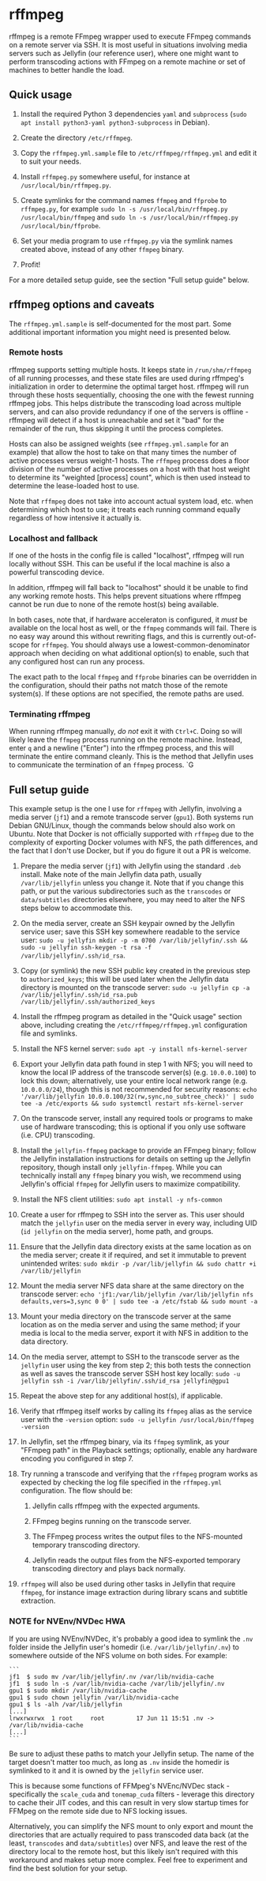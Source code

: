 # rffmpeg

rffmpeg is a remote FFmpeg wrapper used to execute FFmpeg commands on a remote server via SSH. It is most useful in situations involving media servers such as Jellyfin (our reference user), where one might want to perform transcoding actions with FFmpeg on a remote machine or set of machines to better handle the load.

## Quick usage

1. Install the required Python 3 dependencies `yaml` and `subprocess` (`sudo apt install python3-yaml python3-subprocess` in Debian).

1. Create the directory `/etc/rffmpeg`.

1. Copy the `rffmpeg.yml.sample` file to `/etc/rffmpeg/rffmpeg.yml` and edit it to suit your needs.

1. Install `rffmpeg.py` somewhere useful, for instance at `/usr/local/bin/rffmpeg.py`.

1. Create symlinks for the command names `ffmpeg` and `ffprobe` to `rffmpeg.py`, for example `sudo ln -s /usr/local/bin/rffmpeg.py /usr/local/bin/ffmpeg` and `sudo ln -s /usr/local/bin/rffmpeg.py /usr/local/bin/ffprobe`.

1. Set your media program to use `rffmpeg.py` via the symlink names created above, instead of any other `ffmpeg` binary.

1. Profit!

For a more detailed setup guide, see the section "Full setup guide" below.

## rffmpeg options and caveats

The `rffmpeg.yml.sample` is self-documented for the most part. Some additional important information you might need is presented below.

### Remote hosts

rffmpeg supports setting multiple hosts. It keeps state in `/run/shm/rffmpeg` of all running processes, and these state files are used during rffmpeg's initialization in order to determine the optimal target host. rffmpeg will run through these hosts sequentially, choosing the one with the fewest running rffmpeg jobs. This helps distribute the transcoding load across multiple servers, and can also provide redundancy if one of the servers is offline - rffmpeg will detect if a host is unreachable and set it "bad" for the remainder of the run, thus skipping it until the process completes.

Hosts can also be assigned weights (see `rffmpeg.yml.sample` for an example) that allow the host to take on that many times the number of active processes versus weight-1 hosts. The `rffmpeg` process does a floor division of the number of active processes on a host with that host weight to determine its "weighted [process] count", which is then used instead to determine the lease-loaded host to use.

Note that `rffmpeg` does not take into account actual system load, etc. when determining which host to use; it treats each running command equally regardless of how intensive it actually is.

### Localhost and fallback

If one of the hosts in the config file is called "localhost", rffmpeg will run locally without SSH. This can be useful if the local machine is also a powerful transcoding device.

In addition, rffmpeg will fall back to "localhost" should it be unable to find any working remote hosts. This helps prevent situations where rffmpeg cannot be run due to none of the remote host(s) being available.

In both cases, note that, if hardware acceleraton is configured, it *must* be available on the local host as well, or the `ffmpeg` commands will fail. There is no easy way around this without rewriting flags, and this is currently out-of-scope for `rffmpeg`. You should always use a lowest-common-denominator approach when deciding on what additional option(s) to enable, such that any configured host can run any process.

The exact path to the local `ffmpeg` and `ffprobe` binaries can be overridden in the configuration, should their paths not match those of the remote system(s). If these options are not specified, the remote paths are used.

### Terminating rffmpeg

When running rffmpeg manually, *do not* exit it with `Ctrl+C`. Doing so will likely leave the `ffmpeg` process running on the remote machine. Instead, enter `q` and a newline ("Enter") into the rffmpeg process, and this will terminate the entire command cleanly. This is the method that Jellyfin uses to communicate the termination of an `ffmpeg` process.
`G
## Full setup guide

This example setup is the one I use for `rffmpeg` with Jellyfin, involving a media server (`jf1`) and a remote transcode server (`gpu1`). Both systems run Debian GNU/Linux, though the commands below should also work on Ubuntu. Note that Docker is not officially supported with `rffmpeg` due to the complexity of exporting Docker volumes with NFS, the path differences, and the fact that I don't use Docker, but if you do figure it out a PR is welcome.

1. Prepare the media server (`jf1`) with Jellyfin using the standard `.deb` install. Make note of the main Jellyfin data path, usually `/var/lib/jellyfin` unless you change it. Note that if you change this path, or put the various subdirectories such as the `transcodes` or `data/subtitles` directories elsewhere, you may need to alter the NFS steps below to accommodate this.

1. On the media server, create an SSH keypair owned by the Jellyfin service user; save this SSH key somewhere readable to the service user: `sudo -u jellyfin mkdir -p -m 0700 /var/lib/jellyfin/.ssh && sudo -u jellyfin ssh-keygen -t rsa -f /var/lib/jellyfin/.ssh/id_rsa`.

1. Copy (or symlink) the new SSH public key created in the previous step to `authorized_keys`; this will be used later when the Jellyfin data directory is mounted on the transcode server: `sudo -u jellyfin cp -a /var/lib/jellyfin/.ssh/id_rsa.pub /var/lib/jellyfin/.ssh/authorized_keys`

1. Install the rffmpeg program as detailed in the "Quick usage" section above, including creating the `/etc/rffmpeg/rffmpeg.yml` configuration file and symlinks.

1. Install the NFS kernel server: `sudo apt -y install nfs-kernel-server`

1. Export your Jellyfin data path found in step 1 with NFS; you will need to know the local IP address of the transcode server(s) (e.g. `10.0.0.100`) to lock this down; alternatively, use your entire local network range (e.g. `10.0.0.0/24`), though this is not recommended for security reasons: `echo '/var/lib/jellyfin 10.0.0.100/32(rw,sync,no_subtree_check)' | sudo tee -a /etc/exports && sudo systemctl restart nfs-kernel-server`

1. On the transcode server, install any required tools or programs to make use of hardware transcoding; this is optional if you only use software (i.e. CPU) transcoding.

1. Install the `jellyfin-ffmpeg` package to provide an FFmpeg binary; follow the Jellyfin installation instructions for details on setting up the Jellyfin repository, though install only `jellyfin-ffmpeg`. While you can technically install any `ffmpeg` binary you wish, we recommend using Jellyfin's official `ffmpeg` for Jellyfin users to maximize compatibility.

1. Install the NFS client utilities: `sudo apt install -y nfs-common`

1. Create a user for rffmpeg to SSH into the server as. This user should match the `jellyfin` user on the media server in every way, including UID (`id jellyfin` on the media server), home path, and groups.

1. Ensure that the Jellyfin data directory exists at the same location as on the media server; create it if required, and set it immutable to prevent unintended writes: `sudo mkdir -p /var/lib/jellyfin && sudo chattr +i /var/lib/jellyfin`

1. Mount the media server NFS data share at the same directory on the transcode server: `echo 'jf1:/var/lib/jellyfin /var/lib/jellyfin nfs defaults,vers=3,sync 0 0' | sudo tee -a /etc/fstab && sudo mount -a`

1. Mount your media directory on the transcode server at the same location as on the media server and using the same method; if your media is local to the media server, export it with NFS in addition to the data directory.

1. On the media server, attempt to SSH to the transcode server as the `jellyfin` user using the key from step 2; this both tests the connection as well as saves the transcode server SSH host key locally: `sudo -u jellyfin ssh -i /var/lib/jellyfin/.ssh/id_rsa jellyfin@gpu1`

1. Repeat the above step for any additional host(s), if applicable.

1. Verify that rffmpeg itself works by calling its `ffmpeg` alias as the service user with the `-version` option: `sudo -u jellyfin /usr/local/bin/ffmpeg -version`

1. In Jellyfin, set the rffmpeg binary, via its `ffmpeg` symlink, as your "FFmpeg path" in the Playback settings; optionally, enable any hardware encoding you configured in step 7.

1. Try running a transcode and verifying that the `rffmpeg` program works as expected by checking the log file specified in the `rffmpeg.yml` configuration. The flow should be:

    1. Jellyfin calls rffmpeg with the expected arguments.

    1. FFmpeg begins running on the transcode server.

    1. The FFmpeg process writes the output files to the NFS-mounted temporary transcoding directory.

    1. Jellyfin reads the output files from the NFS-exported temporary transcoding directory and plays back normally.

1. `rffmpeg` will also be used during other tasks in Jellyfin that require `ffmpeg`, for instance image extraction during library scans and subtitle extraction.

### NOTE for NVEnv/NVDec HWA

If you are using NVEnv/NVDec, it's probably a good idea to symlink the `.nv` folder inside the Jellyfin user's homedir (i.e. `/var/lib/jellyfin/.nv`) to somewhere outside of the NFS volume on both sides. For example:

    ```
    jf1  $ sudo mv /var/lib/jellyfin/.nv /var/lib/nvidia-cache
    jf1  $ sudo ln -s /var/lib/nvidia-cache /var/lib/jellyfin/.nv
    gpu1 $ sudo mkdir /var/lib/nvidia-cache
    gpu1 $ sudo chown jellyfin /var/lib/nvidia-cache
    gpu1 $ ls -alh /var/lib/jellyfin
    [...]
    lrwxrwxrwx  1 root     root         17 Jun 11 15:51 .nv -> /var/lib/nvidia-cache
    [...]
    ```

Be sure to adjust these paths to match your Jellyfin setup. The name of the target doesn't matter too much, as long as `.nv` inside the homedir is symlinked to it and it is owned by the `jellyfin` service user.

This is because some functions of FFMpeg's NVEnc/NVDec stack - specifically the `scale_cuda` and `tonemap_cuda` filters - leverage this directory to cache their JIT codes, and this can result in very slow startup times for FFMpeg on the remote side due to NFS locking issues.

Alternatively, you can simplify the NFS mount to only export and mount the directories that are actually required to pass transcoded data back (at the least, `transcodes` and `data/subtitles`) over NFS, and leave the rest of the directory local to the remote host, but this likely isn't required with this workaround and makes setup more complex. Feel free to experiment and find the best solution for your setup.
